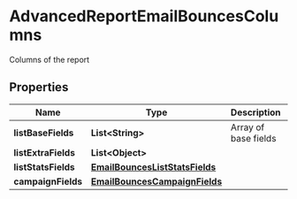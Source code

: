 

# AdvancedReportEmailBouncesColumns

Columns of the report
## Properties

Name | Type | Description | Notes
------------ | ------------- | ------------- | -------------
**listBaseFields** | **List&lt;String&gt;** | Array of base fields | 
**listExtraFields** | **List&lt;Object&gt;** |  | 
**listStatsFields** | [**EmailBouncesListStatsFields**](EmailBouncesListStatsFields.md) |  | 
**campaignFields** | [**EmailBouncesCampaignFields**](EmailBouncesCampaignFields.md) |  | 



